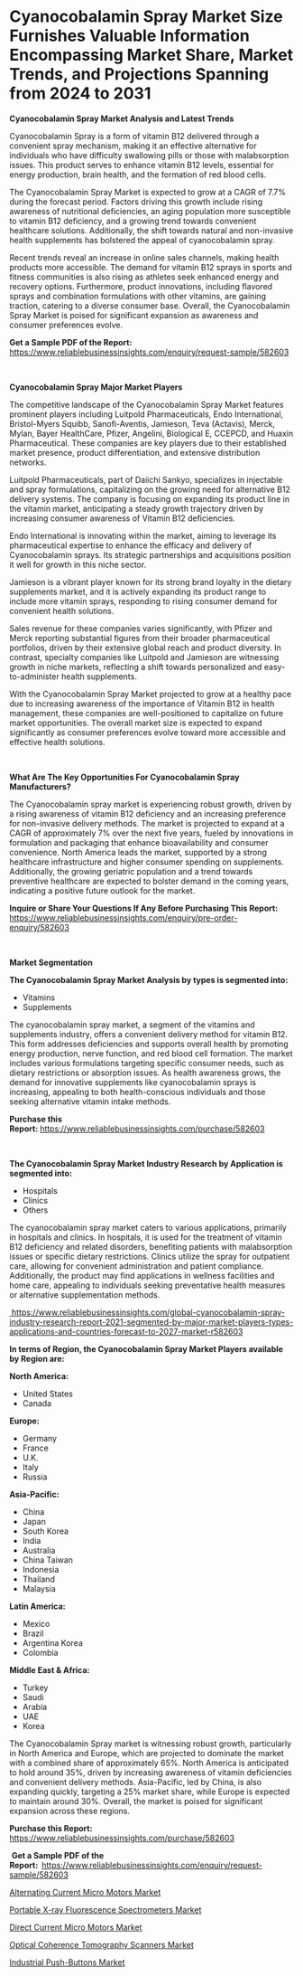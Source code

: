 <p><h1>Cyanocobalamin Spray Market Size Furnishes Valuable Information Encompassing Market Share, Market Trends, and Projections Spanning from 2024 to 2031</h1></p><p><strong>Cyanocobalamin Spray Market Analysis and Latest Trends</strong></p>
<p><p>Cyanocobalamin Spray is a form of vitamin B12 delivered through a convenient spray mechanism, making it an effective alternative for individuals who have difficulty swallowing pills or those with malabsorption issues. This product serves to enhance vitamin B12 levels, essential for energy production, brain health, and the formation of red blood cells.</p><p>The Cyanocobalamin Spray Market is expected to grow at a CAGR of 7.7% during the forecast period. Factors driving this growth include rising awareness of nutritional deficiencies, an aging population more susceptible to vitamin B12 deficiency, and a growing trend towards convenient healthcare solutions. Additionally, the shift towards natural and non-invasive health supplements has bolstered the appeal of cyanocobalamin spray.</p><p>Recent trends reveal an increase in online sales channels, making health products more accessible. The demand for vitamin B12 sprays in sports and fitness communities is also rising as athletes seek enhanced energy and recovery options. Furthermore, product innovations, including flavored sprays and combination formulations with other vitamins, are gaining traction, catering to a diverse consumer base. Overall, the Cyanocobalamin Spray Market is poised for significant expansion as awareness and consumer preferences evolve.</p></p>
<p><strong>Get a Sample PDF of the Report:&nbsp;</strong> <a href="https://www.reliablebusinessinsights.com/enquiry/request-sample/582603?utm_campaign=39&utm_medium=2&utm_source=Github&utm_content=ia&utm_term=09122024&utm_id=cyanocobalamin-spray">https://www.reliablebusinessinsights.com/enquiry/request-sample/582603</a></p>
<p>&nbsp;</p>
<p><strong>Cyanocobalamin Spray Major Market Players</strong></p>
<p><p>The competitive landscape of the Cyanocobalamin Spray Market features prominent players including Luitpold Pharmaceuticals, Endo International, Bristol-Myers Squibb, Sanofi-Aventis, Jamieson, Teva (Actavis), Merck, Mylan, Bayer HealthCare, Pfizer, Angelini, Biological E, CCEPCD, and Huaxin Pharmaceutical. These companies are key players due to their established market presence, product differentiation, and extensive distribution networks.</p><p>Luitpold Pharmaceuticals, part of Daiichi Sankyo, specializes in injectable and spray formulations, capitalizing on the growing need for alternative B12 delivery systems. The company is focusing on expanding its product line in the vitamin market, anticipating a steady growth trajectory driven by increasing consumer awareness of Vitamin B12 deficiencies.</p><p>Endo International is innovating within the market, aiming to leverage its pharmaceutical expertise to enhance the efficacy and delivery of Cyanocobalamin sprays. Its strategic partnerships and acquisitions position it well for growth in this niche sector.</p><p>Jamieson is a vibrant player known for its strong brand loyalty in the dietary supplements market, and it is actively expanding its product range to include more vitamin sprays, responding to rising consumer demand for convenient health solutions.</p><p>Sales revenue for these companies varies significantly, with Pfizer and Merck reporting substantial figures from their broader pharmaceutical portfolios, driven by their extensive global reach and product diversity. In contrast, specialty companies like Luitpold and Jamieson are witnessing growth in niche markets, reflecting a shift towards personalized and easy-to-administer health supplements.</p><p>With the Cyanocobalamin Spray Market projected to grow at a healthy pace due to increasing awareness of the importance of Vitamin B12 in health management, these companies are well-positioned to capitalize on future market opportunities. The overall market size is expected to expand significantly as consumer preferences evolve toward more accessible and effective health solutions.</p></p>
<p>&nbsp;</p>
<p><strong>What Are The Key Opportunities For Cyanocobalamin Spray Manufacturers?</strong></p>
<p><p>The Cyanocobalamin spray market is experiencing robust growth, driven by a rising awareness of vitamin B12 deficiency and an increasing preference for non-invasive delivery methods. The market is projected to expand at a CAGR of approximately 7% over the next five years, fueled by innovations in formulation and packaging that enhance bioavailability and consumer convenience. North America leads the market, supported by a strong healthcare infrastructure and higher consumer spending on supplements. Additionally, the growing geriatric population and a trend towards preventive healthcare are expected to bolster demand in the coming years, indicating a positive future outlook for the market.</p></p>
<p><strong>Inquire or Share Your Questions If Any Before Purchasing This Report:</strong> <a href="https://www.reliablebusinessinsights.com/enquiry/pre-order-enquiry/582603?utm_campaign=39&utm_medium=2&utm_source=Github&utm_content=ia&utm_term=09122024&utm_id=cyanocobalamin-spray">https://www.reliablebusinessinsights.com/enquiry/pre-order-enquiry/582603</a></p>
<p>&nbsp;</p>
<p><strong>Market Segmentation</strong></p>
<p><strong>The Cyanocobalamin Spray Market Analysis by types is segmented into:</strong></p>
<p><ul><li>Vitamins</li><li>Supplements</li></ul></p>
<p><p>The cyanocobalamin spray market, a segment of the vitamins and supplements industry, offers a convenient delivery method for vitamin B12. This form addresses deficiencies and supports overall health by promoting energy production, nerve function, and red blood cell formation. The market includes various formulations targeting specific consumer needs, such as dietary restrictions or absorption issues. As health awareness grows, the demand for innovative supplements like cyanocobalamin sprays is increasing, appealing to both health-conscious individuals and those seeking alternative vitamin intake methods.</p></p>
<p><strong>Purchase this Report:&nbsp;</strong><a href="https://www.reliablebusinessinsights.com/purchase/582603?utm_campaign=39&utm_medium=2&utm_source=Github&utm_content=ia&utm_term=09122024&utm_id=cyanocobalamin-spray">https://www.reliablebusinessinsights.com/purchase/582603</a></p>
<p>&nbsp;</p>
<p><strong>The Cyanocobalamin Spray Market Industry Research by Application is segmented into:</strong></p>
<p><ul><li>Hospitals</li><li>Clinics</li><li>Others</li></ul></p>
<p><p>The cyanocobalamin spray market caters to various applications, primarily in hospitals and clinics. In hospitals, it is used for the treatment of vitamin B12 deficiency and related disorders, benefiting patients with malabsorption issues or specific dietary restrictions. Clinics utilize the spray for outpatient care, allowing for convenient administration and patient compliance. Additionally, the product may find applications in wellness facilities and home care, appealing to individuals seeking preventative health measures or alternative supplementation methods.</p></p>
<p><a href="https://www.reliablebusinessinsights.com/global-cyanocobalamin-spray-industry-research-report-2021-segmented-by-major-market-players-types-applications-and-countries-forecast-to-2027-market-r582603?utm_campaign=39&utm_medium=2&utm_source=Github&utm_content=ia&utm_term=09122024&utm_id=cyanocobalamin-spray">&nbsp;https://www.reliablebusinessinsights.com/global-cyanocobalamin-spray-industry-research-report-2021-segmented-by-major-market-players-types-applications-and-countries-forecast-to-2027-market-r582603</a></p>
<p><strong>In terms of Region, the Cyanocobalamin Spray Market Players available by Region are:</strong></p>
<p>
    <p> <strong> North America: </strong>
        <ul>
            <li>United States</li>
            <li>Canada</li>
        </ul>
        </p> 
    <p> <strong> Europe: </strong>
        <ul>
            <li>Germany</li>
            <li>France</li>
            <li>U.K.</li>
            <li>Italy</li>
            <li>Russia</li>
        </ul>
        </p> 
    <p> <strong> Asia-Pacific: </strong>
        <ul>
            <li>China</li>
            <li>Japan</li>
            <li>South Korea</li>
            <li>India</li>
            <li>Australia</li>
            <li>China Taiwan</li>
            <li>Indonesia</li>
            <li>Thailand</li>
            <li>Malaysia</li>
        </ul>
        </p> 
    <p> <strong> Latin America: </strong>
        <ul>
            <li>Mexico</li>
            <li>Brazil</li>
            <li>Argentina Korea</li>
            <li>Colombia</li>
        </ul>
        </p> 
    <p> <strong> Middle East & Africa: </strong>
        <ul>
            <li>Turkey</li>
            <li>Saudi</li>
            <li>Arabia</li>
            <li>UAE</li>
            <li>Korea</li>
        </ul>
    </p>
    </p>
<p><p>The Cyanocobalamin Spray market is witnessing robust growth, particularly in North America and Europe, which are projected to dominate the market with a combined share of approximately 65%. North America is anticipated to hold around 35%, driven by increasing awareness of vitamin deficiencies and convenient delivery methods. Asia-Pacific, led by China, is also expanding quickly, targeting a 25% market share, while Europe is expected to maintain around 30%. Overall, the market is poised for significant expansion across these regions.</p></p>
<p><strong>Purchase this Report: </strong><a href="https://www.reliablebusinessinsights.com/purchase/582603?utm_campaign=39&utm_medium=2&utm_source=Github&utm_content=ia&utm_term=09122024&utm_id=cyanocobalamin-spray">https://www.reliablebusinessinsights.com/purchase/582603</a></p>
<p>&nbsp;<strong>Get a Sample PDF of the Report:&nbsp;&nbsp;</strong><a href="https://www.reliablebusinessinsights.com/enquiry/request-sample/582603?utm_campaign=39&utm_medium=2&utm_source=Github&utm_content=ia&utm_term=09122024&utm_id=cyanocobalamin-spray">https://www.reliablebusinessinsights.com/enquiry/request-sample/582603</a></p>
<p><strong></strong></p>
<p><p><a href="https://www.linkedin.com/pulse/alternating-current-micro-motors-market-research-report-trends-rinwc?utm_campaign=39&utm_medium=2&utm_source=Github&utm_content=ia&utm_term=09122024&utm_id=cyanocobalamin-spray">Alternating Current Micro Motors Market</a></p><p><a href="https://www.linkedin.com/pulse/strong-growth-anticipated-global-portable-x-ray-fluorescence-ri3jc?utm_campaign=39&utm_medium=2&utm_source=Github&utm_content=ia&utm_term=09122024&utm_id=cyanocobalamin-spray">Portable X-ray Fluorescence Spectrometers Market</a></p><p><a href="https://www.linkedin.com/pulse/direct-current-micro-motors-market-size-forecasted-cagr-119-3b4nc?utm_campaign=39&utm_medium=2&utm_source=Github&utm_content=ia&utm_term=09122024&utm_id=cyanocobalamin-spray">Direct Current Micro Motors Market</a></p><p><a href="https://www.linkedin.com/pulse/data-global-optical-coherence-tomography-scanners-markets-share-qstuf?utm_campaign=39&utm_medium=2&utm_source=Github&utm_content=ia&utm_term=09122024&utm_id=cyanocobalamin-spray">Optical Coherence Tomography Scanners Market</a></p><p><a href="https://www.linkedin.com/pulse/the-sympatico-insight-9odme?utm_campaign=39&utm_medium=2&utm_source=Github&utm_content=ia&utm_term=09122024&utm_id=cyanocobalamin-spray">Industrial Push-Buttons Market</a></p></p>